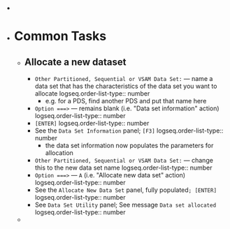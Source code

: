-
- # Common Tasks
	- ## Allocate a new dataset
		- `Other Partitioned, Sequential or VSAM Data Set:` — name a data set that has the characteristics of the data set you want to allocate
		  logseq.order-list-type:: number
			- e.g. for a PDS, find another PDS and put that name here
		- `Option ===>` — remains blank (i.e. "Data set information" action)
		  logseq.order-list-type:: number
		- `[ENTER]`
		  logseq.order-list-type:: number
		- See the `Data Set Information` panel; `[F3]`
		  logseq.order-list-type:: number
			- the data set information now populates the parameters for allocation
		- `Other Partitioned, Sequential or VSAM Data Set:` — change this to the new data set name
		  logseq.order-list-type:: number
		- `Option ===>` — `A` (i.e. "Allocate new data set" action)
		  logseq.order-list-type:: number
		- See the `Allocate New Data Set` panel, fully populated`; [ENTER]`
		  logseq.order-list-type:: number
		- See `Data Set Utility` panel; See message `Data set allocated`
		  logseq.order-list-type:: number
	-